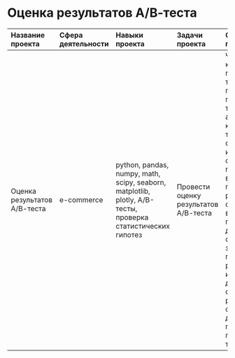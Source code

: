 # Оценка результатов А/В-теста
| Название проекта | Сфера деятельности | Навыки проекта | Задачи проекта | Описание проекта | Ссылка | Статус проекта |
| :--------------- | :------- | :------- | :--------------- | :------------------- | :----- | :------ |
| Оценка результатов А/В-теста | e-commerce | python, pandas, numpy, math, scipy, seaborn, matplotlib, plotly, A/B-тесты, проверка статистических гипотез | Провести оценку результатов А/В-теста | Чтобы оценить корректность проведения теста, я проверила пересечение тестовой аудитории с конкурирующим тестом, и совпадение теста и маркетинговых событий, другие проблемы временных границ теста. По результатам оценки выяснилось, что предоставленные данные не соответствуют заявленному ТЗ, поэтому результаты теста искажены, доверять им не стоит. Мною рекомендовано скорректировать данные под ТЗ и провести новую проверку А/В-теста. | [AB_test_project][1] | Завершен |

[1]:https://github.com/baconanna/Portfolio/blob/main/AB_test_project/
